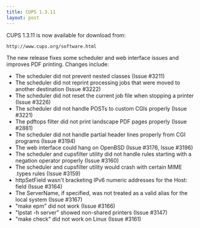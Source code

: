 ```yaml
---
title: CUPS 1.3.11
layout: post
---
```


CUPS 1.3.11 is now available for download from:

    http://www.cups.org/software.html

The new release fixes some scheduler and web interface issues and improves PDF printing. Changes include:

- The scheduler did not prevent nested classes (Issue #3211)
- The scheduler did not reprint processing jobs that were moved to another destination (Issue #3222)
- The scheduler did not reset the current job file when stopping a printer (Issue #3226)
- The scheduler did not handle POSTs to custom CGIs properly (Issue #3221)
- The pdftops filter did not print landscape PDF pages properly (Issue #2881)
- The scheduler did not handle partial header lines properly from CGI programs (Issue #3194)
- The web interface could hang on OpenBSD (Issue #3176, Issue #3196)
- The scheduler and cupsfilter utility did not handle rules starting with a negation operator properly (Issue #3160)
- The scheduler and cupsfilter utility would crash with certain MIME .types rules (Issue #3159)
- httpSetField wasn't bracketing IPv6 numeric addresses for the Host: field (Issue #3164)
- The ServerName, if specified, was not treated as a valid alias for the local system (Issue #3167)
- "make epm" did not work (Issue #3166)
- "lpstat -h server" showed non-shared printers (Issue #3147)
- "make check" did not work on Linux (Issue #3161)

